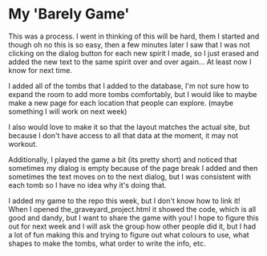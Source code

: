 # My 'Barely Game'

This was a process. I went in thinking of this will be hard, them I started and though oh no this is so easy, then a few minutes later I saw that I was not clicking on the dialog button for each new spirit I made, so I just erased and added the new text to the same spirit over and over again... At least now I know for next time. 

I added all of the tombs that I added to the database, I'm not sure how to expand the room to add more tombs comfortably, but I would like to maybe make a new page for each location that people can explore. (maybe something I will work on next week) 

I also would love to make it so that the layout matches the actual site, but because I don't have access to all that data at the moment, it may not workout. 

Additionally, I played the game a bit (its pretty short) and noticed that sometimes my dialog is empty because of the page break I added and then sometimes the text moves on to the next dialog, but I was consistent with each tomb so I have no idea why it's doing that. 

I added my game to the repo this week, but I don't know how to link it! When I opened the_graveyard_project.html it showed the code, which is all good and dandy, but I want to share the game with you! I hope to figure this out for next week and I will ask the group how other people did it, but I had a lot of fun making this and trying to figure out what colours to use, what shapes to make the tombs, what order to write the info, etc. 

